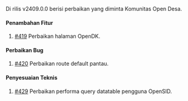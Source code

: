 Di rilis v2409.0.0 berisi perbaikan yang diminta Komunitas Open Desa.

#### Penambahan Fitur
1. [#419](https://github.com/OpenSID/pantau/issues/419) Perbaikan halaman OpenDK.


#### Perbaikan Bug

1. [#420](https://github.com/OpenSID/pantau/issues/420) Perbaikan route default pantau.

#### Penyesuaian Teknis

1. [#429](https://github.com/OpenSID/pantau/issues/429) Perbaikan performa query datatable pengguna OpenSID.
